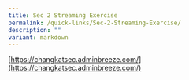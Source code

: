 ```yaml
---
title: Sec 2 Streaming Exercise
permalink: /quick-links/Sec-2-Streaming-Exercise/
description: ""
variant: markdown
---
```

[https://changkatsec.adminbreeze.com/](https://changkatsec.adminbreeze.com/)